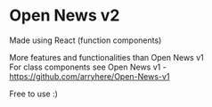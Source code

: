# Open News v2
Made using React (function components)

More features and functionalities than Open News v1\
For class components see Open News v1 - https://github.com/arryhere/Open-News-v1

Free to use :)